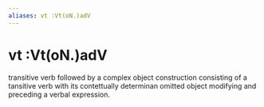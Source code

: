 ```yaml
---
aliases: vt :Vt(oN.)adV
---
```

# vt :Vt(oN.)adV

transitive verb followed by a complex object construction consisting of a tansitive verb with its contettually determinan omitted object modifying and preceding a verbal expression.